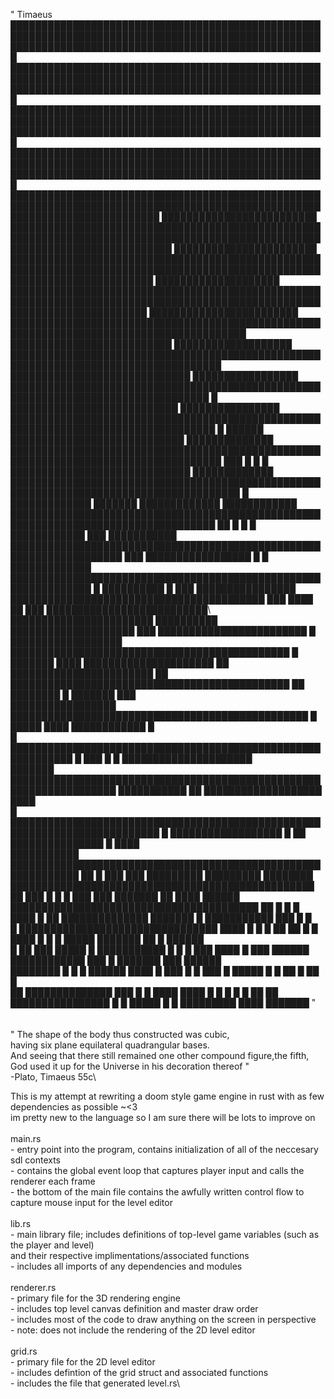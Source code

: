 " Timaeus\
███████████████████████████████████████████████████████████████████████████████████████████████████████████████████████████████████████████████████████\
███████████████████████████████████████████████████████████████████████████████████████████████████████████████████████████████████████████████████████\
███████████████████████████████████████████████████████████████████████████████████████████████████████████████████████████████████████████████████████\
███████████████████████████████████████████████████████████████████████████████████████████████████████████████████████████████████████████████████████\
████████████████████████████████████████████████████████████████████████████████████████████████████████████████████████████  █████████████████████████\
██████████████████████████████████████████████████████████████████████████████████████████████████████████████████████████████  ███████████████████████\
███████████████████████████████████████████████████████████████████████████████████████████████████████████████████████████        ████████████████████\
██████████████████████████████████████████████████████████████████████████████████████████████████████████████████████████     ████████████████████████\
████████████████████████████████████████████████████████████████████████████████████████            ██████████████████████████      ███████████████████\
████████████████████████████████████████████████████████████████████████████████████                 █████████████████████████████    █████████████████\
██████████████████████████████████████████████████████████████████████████████████       █             ███████████████████████████     ████████████████\
███████████████████████████████████████████████████████████████████████████████████  █       ██████   ████████████████████████████       ██████████████\
████████████████████████████████████████████████████████████████████████████████████  ███ █     █  █ █████████████████████████████        █████████████\
███████████████████████████████████████████████████████████████████████████████████████    █    █████████████ ███████ █████████████        ████████████\
███████████████████████████████████████████████████████████████████████████████████      ██  █  █  █ ████████████                       ███ ███████████\
████████████████████████████████████████████████████████████████████                       ███ █████████████████        █   █             █████████████\
███████████████████████████████████████████████████████████████                               █         ██████████         █ ███       ████████████████\
█████████████████████████████████████████        ███                  ████                                     ██        ███ ██████████████████████████\ 
███████████████████████               ██████████         ████████████████████                                 ███         ████████████████████████ █   \
██████████████████     █████████████████████████████████████████████  █ ███████                             ████          █████████████████████     ██ \
███████████████████████   ██    █████████████████████████████████████████████     ██                    ████████  █        ███████               ███   \
█████████████████         ████████████████████████████████████████████████                         █   █████            ████       ████████████ █      \
    █              ████████████████████████████████████████████████████████████              █            ███  █  █         █████████████████████      \
      ███████  ███████████████████████████████████████████████████████████████████                ███████████   ██             ███████████████████ ████\
█       ██████████████████████████████████████████████████████████████████████████  █  ██████████████████     █ ██             ███████████████  █  ████\
███████████  █████████████████████████████████████████████████████████████                   ██         █  ███ ███      █████████ █████████  ████████  \
█████████████████████████████████████████████████              ██     ███                         █ █ █   ███ ███ ███████   ██ ████ ██████             \
████████████████████████████████████████      ██      █    █   █            ████ █       ██  ██████████████ ███████  █  ███████████  ███  █      █     \
  █ ████████████████████████████████            ████  █  █   █ ██          ██ █    █ ████   █           █          █ █████    ███████ ██       █ ██████\
 █ ██ ███ █████          █             ███████████  █ █   █  ███         ████ █    ███          ██████    ████████████ ███ █     ███████    ███  ██████\
████████ █    █    █                     ██████  ████     █   ███          █ █     ███      █                   █████ █ █    ██        █ ██          █ \
           ██                       ██████████████ ███    █ █ ████        ████          █   █     █    █       █         ██                       ██   \
                          ████████████████               █    █      █████                █               █ █████████             ████        ███████  "\
\
\
" The shape of the body thus constructed was cubic,\
  having six plane equilateral quadrangular bases.\
  And seeing that there still remained one other compound figure,the fifth,\
  God used it up for the Universe in his decoration thereof "\
    -Plato, Timaeus 55c\

This is my attempt at rewriting a doom style game engine in rust with as few dependencies as possible ~<3\
im pretty new to the language so I am sure there will be lots to improve on\
\
main.rs\
    - entry point into the program, contains initialization of all of the neccesary sdl contexts\
    - contains the global event loop that captures player input and calls the renderer each frame\
    - the bottom of the main file contains the awfully written control flow to capture mouse input for the level editor\
\
lib.rs\
    - main library file; includes definitions of top-level game variables (such as the player and level)\
      and their respective implimentations/associated functions\
    - includes all imports of any dependencies and modules\
\
renderer.rs\
    - primary file for the 3D rendering engine\
    - includes top level canvas definition and master draw order\
    - includes most of the code to draw anything on the screen in perspective\
    - note: does not include the rendering of the 2D level editor\
\
grid.rs\
    - primary file for the 2D level editor\
    - includes defintion of the grid struct and associated functions\
    - includes the file that generated level.rs\
